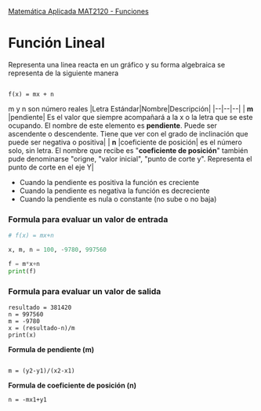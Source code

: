 [Matemática Aplicada MAT2120 - Funciones](../README.md)
# Función Lineal
Representa una linea reacta en un gráfico y su forma algebraica se representa de la siguiente manera
```

f(x) = mx + n

```
m y n son número reales
|Letra Estándar|Nombre|Descripción|
|--|--|--|
| **m** |pendiente| Es el valor que siempre acompañará a la x o la letra que se este ocupando. El nombre de este elemento es **pendiente**. Puede ser ascendente o descendente. Tiene que ver con el grado de inclinación que puede ser negativa o positiva|
| **n** |coeficiente de posición| es el número solo, sin letra. El nombre que recibe es "**coeficiente de posición**" también pude denominarse "origne, "valor inicial", "punto de corte y". Representa el punto de corte en el eje Y|

* Cuando la pendiente es positiva la función es creciente
* Cuando la pendiente es negativa la función es decreciente
* Cuando la pendiente es nula o constante (no sube o no baja)

### Formula para evaluar un valor de entrada
```python
# f(x) = mx+n

x, m, n = 100, -9780, 997560

f = m*x+n
print(f)

```
### Formula para evaluar un valor de salida
```
resultado = 381420
n = 997560
m = -9780
x = (resultado-n)/m
print(x)
```
**Formula de pendiente (m)**
```

m = (y2-y1)/(x2-x1)

```
**Formula de coeficiente de posición (n)**
```
n = -mx1+y1

```